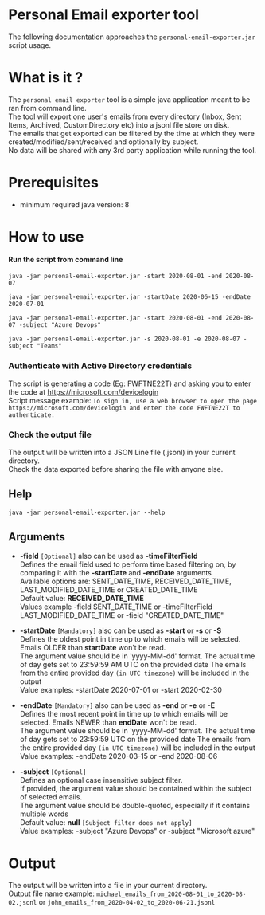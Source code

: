# Personal Email exporter tool
The following documentation approaches the ```personal-email-exporter.jar``` script usage.  

# What is it ?
The ```personal email exporter``` tool is a simple java application meant to be ran from command line.  
The tool will export one user's emails from every directory (Inbox, Sent Items, Archived, CustomDirectory etc) into a jsonl file store on disk.  
The emails that get exported can be filtered by the time at which they were created/modified/sent/received and optionally by subject.  
No data will be shared with any 3rd party application while running the tool.

# Prerequisites  
- minimum required java version: 8  

# How to use
#### Run the script from command line
```
java -jar personal-email-exporter.jar -start 2020-08-01 -end 2020-08-07
```
```
java -jar personal-email-exporter.jar -startDate 2020-06-15 -endDate 2020-07-01
```
```
java -jar personal-email-exporter.jar -start 2020-08-01 -end 2020-08-07 -subject "Azure Devops"
```  
```
java -jar personal-email-exporter.jar -s 2020-08-01 -e 2020-08-07 -subject "Teams"
```  

### Authenticate with Active Directory credentials
The script is generating a code (Eg: FWFTNE22T) and asking you to enter the code at https://microsoft.com/devicelogin  
Script message example:  ```To sign in, use a web browser to open the page https://microsoft.com/devicelogin and enter the code FWFTNE22T to authenticate.```

### Check the output file
The output will be written into a JSON Line file (.jsonl) in your current directory.  
Check the data exported before sharing the file with anyone else.

## Help  
```
java -jar personal-email-exporter.jar --help
```

## Arguments
- **-field** `[Optional]` also can be used as **-timeFilterField**  
Defines the email field used to perform time based filtering on, by comparing it with the **-startDate** and **-endDate** arguments  
Available options are: SENT_DATE_TIME, RECEIVED_DATE_TIME, LAST_MODIFIED_DATE_TIME or CREATED_DATE_TIME  
Default value: **RECEIVED_DATE_TIME**  
Values example -field SENT_DATE_TIME  or -timeFilterField LAST_MODIFIED_DATE_TIME or -field "CREATED_DATE_TIME"

- **-startDate** `[Mandatory]` also can be used as **-start** or **-s** or **-S**  
Defines the oldest point in time up to which emails will be selected. Emails OLDER than **startDate** won't be read.  
The argument value should be in  'yyyy-MM-dd' format. The actual time of day gets set to 23:59:59 AM UTC on the provided date
The emails from the entire provided day `(in UTC timezone)` will be included in the output  
Value examples: -startDate 2020-07-01 or -start 2020-02-30  

- **-endDate** `[Mandatory]` also can be used as **-end** or **-e** or **-E**  
Defines the most recent point in time up to which emails will be selected. Emails NEWER than **endDate** won't be read.  
The argument value should be in 'yyyy-MM-dd' format. The actual time of day gets set to 23:59:59 UTC on the provided date
The emails from the entire provided day `(in UTC timezone)` will be included in the output  
Value examples: -endDate 2020-03-15 or -end 2020-08-06

- **-subject** `[Optional]`  
Defines an optional case insensitive subject filter.  
If provided, the argument value should be contained within the subject of selected emails.  
The argument value should be double-quoted, especially if it contains multiple words  
Default value: **null** `[Subject filter does not apply]`  
Value examples: -subject "Azure Devops"  or -subject "Microsoft azure"  


# Output  
The output will be written into a file in your current directory.   
Output file name example: ```michael_emails_from_2020-08-01_to_2020-08-02.jsonl``` or ```john_emails_from_2020-04-02_to_2020-06-21.jsonl```
